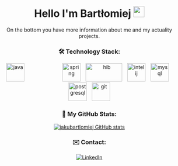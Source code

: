 <div align="center">
  
# Hello I'm Bartłomiej <img src="https://raw.githubusercontent.com/MartinHeinz/MartinHeinz/master/wave.gif" width="30px">
  
  On the bottom you have more information about me and my actuality projects.


### :hammer_and_wrench: Technology Stack: 

<img src="https://cdn.worldvectorlogo.com/logos/java-4.svg" alt="java" height="50" width="50" style="margin-right: 100"> <img 
src="https://cdn.worldvectorlogo.com/logos/spring-3.svg" alt="spring" height="50" width="50" style="margin-right: 10px;"> <img 
src="https://cdn.worldvectorlogo.com/logos/hibernate-1.svg" alt="hib" height="50" width="100" style="margin-right: 10px;"> <img 
src="https://cdn.worldvectorlogo.com/logos/intellij-idea-1.svg" alt="intelij" height="50" width="50" style="margin-right: 10px;"> <img 
src="https://cdn.worldvectorlogo.com/logos/mysql-6.svg" alt="mysql" height="50" width="50" style="margin-right: 10px;">  <img 
src="https://cdn.worldvectorlogo.com/logos/postgresql.svg" alt="postgresql" height="50" width="50" style="margin-right: 10px;"> <img 
src="https://cdn.worldvectorlogo.com/logos/git-icon.svg" alt="git" height="50" width="50"> 


### :dart: My GitHub Stats:

[![jakubartlomiej GitHub stats](https://github-readme-stats.vercel.app/api?username=jakubartlomiej&theme=radical)](https://github.com/jakubartlomiej/jakubartlomiej)

### :envelope: Contact: 
[![LinkedIn][1]][1.1]

[1]: https://img.icons8.com/color/48/000000/linkedin.png
[1.1]: https://www.linkedin.com/in/bart%C5%82omiej-jakubowski-7a123415b

  </div>
<!--
**jakubartlomiej/jakubartlomiej** is a ✨ _special_ ✨ repository because its `README.md` (this file) appears on your GitHub profile.

Here are some ideas to get you started:

- 🔭 I’m currently working on ...
- 🌱 I’m currently learning ...
- 👯 I’m looking to collaborate on ...
- 🤔 I’m looking for help with ...
- 💬 Ask me about ...
- 📫 How to reach me: ...
- 😄 Pronouns: ...
- ⚡ Fun fact: ...
-->
